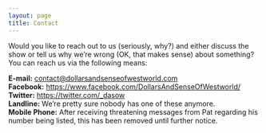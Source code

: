 ```yaml
---
layout: page
title: Contact
---
```

Would you like to reach out to us (seriously, why?) and either discuss the show or tell us why we’re wrong (OK, that makes sense) about something?  You can reach us via the following means:

<div>
<strong>E-mail:</strong> <a href="mailto:contact@dollarsandsenseofwestworld.com">contact@dollarsandsenseofwestworld.com</a><br/>
<strong>Facebook:</strong> <a href="https://www.facebook.com/DollarsAndSenseOfWestworld/">https://www.facebook.com/DollarsAndSenseOfWestworld/</a><br/>
<strong>Twitter:</strong> <a href="https://twitter.com/_dasow">https://twitter.com/_dasow</a><br/>
<strong>Landline:</strong> We’re pretty sure nobody has one of these anymore.<br/>
<strong>Mobile Phone:</strong> After receiving threatening messages from Pat regarding his number being listed, this has been removed until further notice.
<div>
